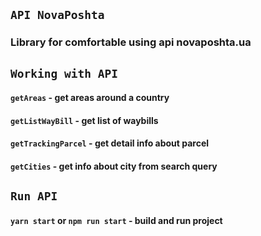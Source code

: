 ## `API NovaPoshta`
### Library for comfortable using api novaposhta.ua
## `Working with API`
#### `getAreas` - get areas around a country
#### `getListWayBill` - get list of waybills 
#### `getTrackingParcel` - get detail info about parcel
#### `getCities` - get info about city from search query

## `Run API`
#### `yarn start` or `npm run start` - build and run project

